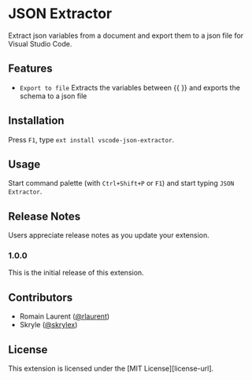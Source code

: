 # JSON Extractor

Extract json variables from a document and export them to a json file for Visual Studio Code.

## Features

* `Export to file` Extracts the variables between {{ }} and exports the schema to a json file

## Installation

Press `F1`, type `ext install vscode-json-extractor`.

## Usage

Start command palette (with `Ctrl+Shift+P` or `F1`) and start typing `JSON Extractor`.

## Release Notes

Users appreciate release notes as you update your extension.

### 1.0.0

This is the initial release of this extension.

## Contributors
- Romain Laurent ([@rlaurent](https://github.com/rlaurent))
- Skryle ([@skrylex](https://github.com/Skrylex))

## License

This extension is licensed under the [MIT License][license-url].